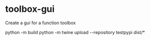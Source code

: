 # toolbox-gui
Create a gui for a function toolbox

python -m build
python -m twine upload --repository testpypi dist/*